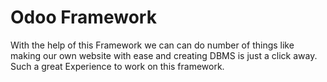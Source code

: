 # Odoo Framework
With the help of this Framework we can can do number of things like making our own website with ease and creating DBMS is just a click away. Such a great Experience to work on this framework. 
